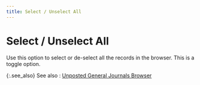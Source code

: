 ```yaml
---
title: Select / Unselect All
---
```


# Select / Unselect  All


Use this option to select or de-select all the records in the browser.  This is a toggle option.


{:.see_also}
See also
: [Unposted  General Journals Browser]({{site.acc_baseurl}}/general-journals/general-journals-browser/general_journal_browser.html)
